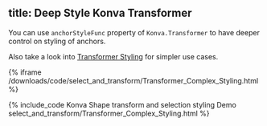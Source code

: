 ## title: Deep Style Konva Transformer

You can use `anchorStyleFunc` property of `Konva.Transformer` to have deeper control on styling of anchors.

Also take a look into [Transformer Styling](/docs/select_and_transform/Transformer_Styling.html) for simpler use cases.

{% iframe /downloads/code/select_and_transform/Transformer_Complex_Styling.html %}

{% include_code Konva Shape transform and selection styling Demo select_and_transform/Transformer_Complex_Styling.html %}
